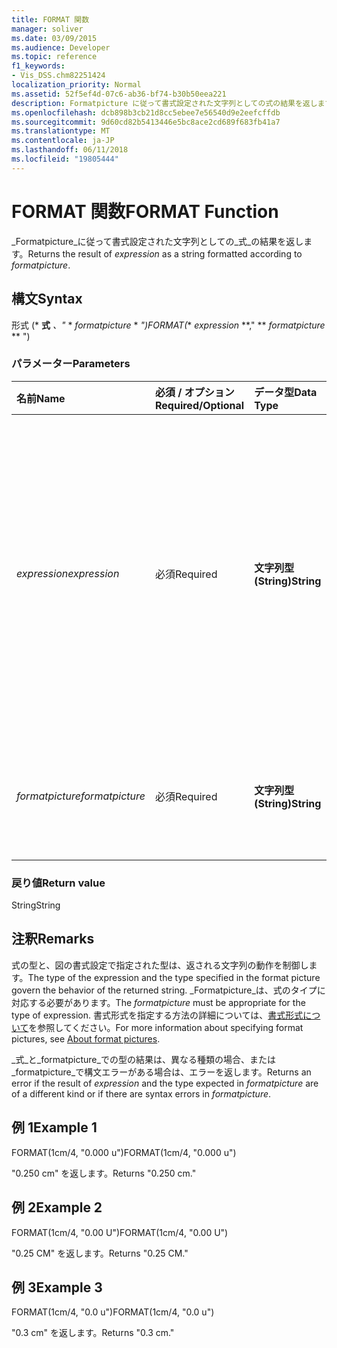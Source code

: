```yaml
---
title: FORMAT 関数
manager: soliver
ms.date: 03/09/2015
ms.audience: Developer
ms.topic: reference
f1_keywords:
- Vis_DSS.chm82251424
localization_priority: Normal
ms.assetid: 52f5ef4d-07c6-ab36-bf74-b30b50eea221
description: Formatpicture に従って書式設定された文字列としての式の結果を返します。
ms.openlocfilehash: dcb898b3cb21d8cc5ebee7e56540d9e2eefcffdb
ms.sourcegitcommit: 9d60cd82b5413446e5bc8ace2cd689f683fb41a7
ms.translationtype: MT
ms.contentlocale: ja-JP
ms.lasthandoff: 06/11/2018
ms.locfileid: "19805444"
---
```

# <a name="format-function"></a><span data-ttu-id="01a36-103">FORMAT 関数</span><span class="sxs-lookup"><span data-stu-id="01a36-103">FORMAT Function</span></span>

<span data-ttu-id="01a36-104">_Formatpicture_に従って書式設定された文字列としての_式_の結果を返します。</span><span class="sxs-lookup"><span data-stu-id="01a36-104">Returns the result of  _expression_ as a string formatted according to  _formatpicture_.</span></span>
  
## <a name="syntax"></a><span data-ttu-id="01a36-105">構文</span><span class="sxs-lookup"><span data-stu-id="01a36-105">Syntax</span></span>

<span data-ttu-id="01a36-106">形式 (* **式** *、"* * *formatpicture* * *")</span><span class="sxs-lookup"><span data-stu-id="01a36-106">FORMAT(** *expression* **," ** *formatpicture* ** ")</span></span> 
  
### <a name="parameters"></a><span data-ttu-id="01a36-107">パラメーター</span><span class="sxs-lookup"><span data-stu-id="01a36-107">Parameters</span></span>

|<span data-ttu-id="01a36-108">**名前**</span><span class="sxs-lookup"><span data-stu-id="01a36-108">**Name**</span></span>|<span data-ttu-id="01a36-109">**必須 / オプション**</span><span class="sxs-lookup"><span data-stu-id="01a36-109">**Required/Optional**</span></span>|<span data-ttu-id="01a36-110">**データ型**</span><span class="sxs-lookup"><span data-stu-id="01a36-110">**Data Type**</span></span>|<span data-ttu-id="01a36-111">**説明**</span><span class="sxs-lookup"><span data-stu-id="01a36-111">**Description**</span></span>|
|:-----|:-----|:-----|:-----|
| <span data-ttu-id="01a36-112">_expression_</span><span class="sxs-lookup"><span data-stu-id="01a36-112">_expression_</span></span> <br/> |<span data-ttu-id="01a36-113">必須</span><span class="sxs-lookup"><span data-stu-id="01a36-113">Required</span></span>  <br/> |<span data-ttu-id="01a36-114">**文字列型 (String)**</span><span class="sxs-lookup"><span data-stu-id="01a36-114">**String**</span></span> <br/> |<span data-ttu-id="01a36-115">定数、演算子、関数、およびシェイプシートのセルに対する参照を組み合わせたもので、結果が値となる式です。</span><span class="sxs-lookup"><span data-stu-id="01a36-115">A combination of constants, operators, functions, and references to ShapeSheet cells that results in a value.</span></span>  <br/> |
| <span data-ttu-id="01a36-116">_formatpicture_</span><span class="sxs-lookup"><span data-stu-id="01a36-116">_formatpicture_</span></span> <br/> |<span data-ttu-id="01a36-117">必須</span><span class="sxs-lookup"><span data-stu-id="01a36-117">Required</span></span>  <br/> |<span data-ttu-id="01a36-118">**文字列型 (String)**</span><span class="sxs-lookup"><span data-stu-id="01a36-118">**String**</span></span> <br/> |<span data-ttu-id="01a36-119">文字列を書式設定するための書式形式です。</span><span class="sxs-lookup"><span data-stu-id="01a36-119">The format picture used to fomat the string.</span></span>  <br/> |
   
### <a name="return-value"></a><span data-ttu-id="01a36-120">戻り値</span><span class="sxs-lookup"><span data-stu-id="01a36-120">Return value</span></span>

<span data-ttu-id="01a36-121">String</span><span class="sxs-lookup"><span data-stu-id="01a36-121">String</span></span>
  
## <a name="remarks"></a><span data-ttu-id="01a36-122">注釈</span><span class="sxs-lookup"><span data-stu-id="01a36-122">Remarks</span></span>

<span data-ttu-id="01a36-123">式の型と、図の書式設定で指定された型は、返される文字列の動作を制御します。</span><span class="sxs-lookup"><span data-stu-id="01a36-123">The type of the expression and the type specified in the format picture govern the behavior of the returned string.</span></span> <span data-ttu-id="01a36-124">_Formatpicture_は、式のタイプに対応する必要があります。</span><span class="sxs-lookup"><span data-stu-id="01a36-124">The  _formatpicture_ must be appropriate for the type of expression.</span></span> <span data-ttu-id="01a36-125">書式形式を指定する方法の詳細については、[書式形式について](about-format-pictures.md)を参照してください。</span><span class="sxs-lookup"><span data-stu-id="01a36-125">For more information about specifying format pictures, see [About format pictures](about-format-pictures.md).</span></span>
  
<span data-ttu-id="01a36-126">_式_と_formatpicture_での型の結果は、異なる種類の場合、または_formatpicture_で構文エラーがある場合は、エラーを返します。</span><span class="sxs-lookup"><span data-stu-id="01a36-126">Returns an error if the result of  _expression_ and the type expected in  _formatpicture_ are of a different kind or if there are syntax errors in  _formatpicture_.</span></span>
  
## <a name="example-1"></a><span data-ttu-id="01a36-127">例 1</span><span class="sxs-lookup"><span data-stu-id="01a36-127">Example 1</span></span>

<span data-ttu-id="01a36-128">FORMAT(1cm/4, "0.000 u")</span><span class="sxs-lookup"><span data-stu-id="01a36-128">FORMAT(1cm/4, "0.000 u")</span></span>
  
<span data-ttu-id="01a36-129">"0.250 cm" を返します。</span><span class="sxs-lookup"><span data-stu-id="01a36-129">Returns "0.250 cm."</span></span>
  
## <a name="example-2"></a><span data-ttu-id="01a36-130">例 2</span><span class="sxs-lookup"><span data-stu-id="01a36-130">Example 2</span></span>

<span data-ttu-id="01a36-131">FORMAT(1cm/4, "0.00 U")</span><span class="sxs-lookup"><span data-stu-id="01a36-131">FORMAT(1cm/4, "0.00 U")</span></span>
  
<span data-ttu-id="01a36-132">"0.25 CM" を返します。</span><span class="sxs-lookup"><span data-stu-id="01a36-132">Returns "0.25 CM."</span></span>
  
## <a name="example-3"></a><span data-ttu-id="01a36-133">例 3</span><span class="sxs-lookup"><span data-stu-id="01a36-133">Example 3</span></span>

<span data-ttu-id="01a36-134">FORMAT(1cm/4, "0.0 u")</span><span class="sxs-lookup"><span data-stu-id="01a36-134">FORMAT(1cm/4, "0.0 u")</span></span>
  
<span data-ttu-id="01a36-135">"0.3 cm" を返します。</span><span class="sxs-lookup"><span data-stu-id="01a36-135">Returns "0.3 cm."</span></span>
  

